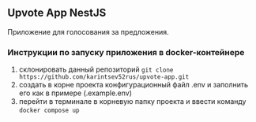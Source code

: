 ## Upvote App NestJS

Приложение для голосования за предложения.

### Инструкции по запуску приложения в docker-контейнере

1. склонировать данный репозиторий `git clone https://github.com/karintsev52rus/upvote-app.git`
2. создать в корне проекта конфигурационный файл .env и заполнить его как в примере (.example.env)
3. перейти в терминале в корневую папку проекта и ввести команду `docker compose up`
